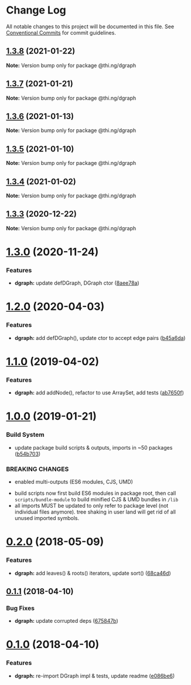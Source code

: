 # Change Log

All notable changes to this project will be documented in this file.
See [Conventional Commits](https://conventionalcommits.org) for commit guidelines.

## [1.3.8](https://github.com/thi-ng/umbrella/compare/@thi.ng/dgraph@1.3.7...@thi.ng/dgraph@1.3.8) (2021-01-22)

**Note:** Version bump only for package @thi.ng/dgraph





## [1.3.7](https://github.com/thi-ng/umbrella/compare/@thi.ng/dgraph@1.3.6...@thi.ng/dgraph@1.3.7) (2021-01-21)

**Note:** Version bump only for package @thi.ng/dgraph





## [1.3.6](https://github.com/thi-ng/umbrella/compare/@thi.ng/dgraph@1.3.5...@thi.ng/dgraph@1.3.6) (2021-01-13)

**Note:** Version bump only for package @thi.ng/dgraph





## [1.3.5](https://github.com/thi-ng/umbrella/compare/@thi.ng/dgraph@1.3.4...@thi.ng/dgraph@1.3.5) (2021-01-10)

**Note:** Version bump only for package @thi.ng/dgraph





## [1.3.4](https://github.com/thi-ng/umbrella/compare/@thi.ng/dgraph@1.3.3...@thi.ng/dgraph@1.3.4) (2021-01-02)

**Note:** Version bump only for package @thi.ng/dgraph





## [1.3.3](https://github.com/thi-ng/umbrella/compare/@thi.ng/dgraph@1.3.2...@thi.ng/dgraph@1.3.3) (2020-12-22)

**Note:** Version bump only for package @thi.ng/dgraph





# [1.3.0](https://github.com/thi-ng/umbrella/compare/@thi.ng/dgraph@1.2.28...@thi.ng/dgraph@1.3.0) (2020-11-24)


### Features

* **dgraph:** update defDGraph, DGraph ctor ([8aee78a](https://github.com/thi-ng/umbrella/commit/8aee78ab370cc21b250ec1db07153a1ed7305b59))





# [1.2.0](https://github.com/thi-ng/umbrella/compare/@thi.ng/dgraph@1.1.25...@thi.ng/dgraph@1.2.0) (2020-04-03)


### Features

* **dgraph:** add defDGraph(), update ctor to accept edge pairs ([b45a6da](https://github.com/thi-ng/umbrella/commit/b45a6da939348bd49134d499259889332d0e950f))





# [1.1.0](https://github.com/thi-ng/umbrella/compare/@thi.ng/dgraph@1.0.13...@thi.ng/dgraph@1.1.0) (2019-04-02)

### Features

* **dgraph:** add addNode(), refactor to use ArraySet, add tests ([ab7650f](https://github.com/thi-ng/umbrella/commit/ab7650f))

# [1.0.0](https://github.com/thi-ng/umbrella/compare/@thi.ng/dgraph@0.2.35...@thi.ng/dgraph@1.0.0) (2019-01-21)

### Build System

* update package build scripts & outputs, imports in ~50 packages ([b54b703](https://github.com/thi-ng/umbrella/commit/b54b703))

### BREAKING CHANGES

* enabled multi-outputs (ES6 modules, CJS, UMD)

- build scripts now first build ES6 modules in package root, then call
  `scripts/bundle-module` to build minified CJS & UMD bundles in `/lib`
- all imports MUST be updated to only refer to package level
  (not individual files anymore). tree shaking in user land will get rid of
  all unused imported symbols.

<a name="0.2.0"></a>
# [0.2.0](https://github.com/thi-ng/umbrella/compare/@thi.ng/dgraph@0.1.10...@thi.ng/dgraph@0.2.0) (2018-05-09)

### Features

* **dgraph:** add leaves() & roots() iterators, update sort() ([68ca46d](https://github.com/thi-ng/umbrella/commit/68ca46d))

<a name="0.1.1"></a>
## [0.1.1](https://github.com/thi-ng/umbrella/compare/@thi.ng/dgraph@0.1.0...@thi.ng/dgraph@0.1.1) (2018-04-10)

### Bug Fixes

* **dgraph:** update corrupted deps ([675847b](https://github.com/thi-ng/umbrella/commit/675847b))

<a name="0.1.0"></a>
# [0.1.0](https://github.com/thi-ng/umbrella/compare/@thi.ng/dgraph@0.0.3...@thi.ng/dgraph@0.1.0) (2018-04-10)

### Features

* **dgraph:** re-import DGraph impl & tests, update readme ([e086be6](https://github.com/thi-ng/umbrella/commit/e086be6))
